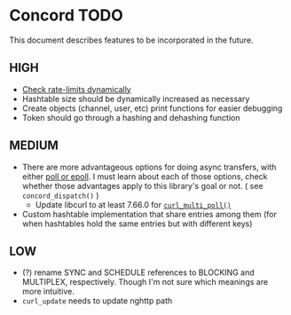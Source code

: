 # Concord TODO

This document describes features to be incorporated in the future.

## HIGH

- [Check rate-limits dynamically](https://discord.com/developers/docs/topics/rate-limits#rate-limits)
- Hashtable size should be dynamically increased as necessary
- Create objects (channel, user, etc) print functions for easier debugging
- Token should go through a hashing and dehashing function

## MEDIUM

- There are more advantageous options for doing async transfers, with either [poll or epoll](https://daniel.haxx.se/docs/poll-vs-select.html). I must learn about each of those options, check whether those advantages apply to this library's goal or not. ( see `concord_dispatch()` )
  - Update libcurl to at least 7.66.0 for [`curl_multi_poll()`](https://daniel.haxx.se/docs/poll-vs-select.html)
- Custom hashtable implementation that share entries among them (for when hashtables hold the same entries but with different keys)

## LOW

- (?) rename SYNC and SCHEDULE references to BLOCKING and MULTIPLEX, respectively. Though I'm not sure which meanings are more intuitive.
- `curl_update` needs to update nghttp path

  

